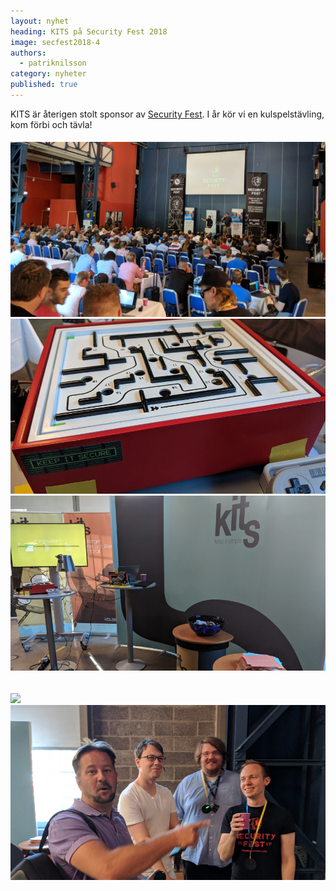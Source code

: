 ```yaml
---
layout: nyhet
heading: KITS på Security Fest 2018
image: secfest2018-4
authors:
  - patriknilsson
category: nyheter
published: true
---
```


KITS är återigen stolt sponsor av [Security Fest](https://securityfest.com). I år kör vi en kulspelstävling, kom förbi och tävla!


###### ![](/images/nyheter/secfest2018-1.png)![](/images/nyheter/secfest2018-4-small@2x.jpg)![](/images/nyheter/secfest2018-3-small@2x.png)



###### ![](/images/nyheter/secfest2018-6.png)![](/images/nyheter/secfest2018-2-small@2x.png)